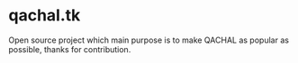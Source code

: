 # qachal.tk
Open source project which main purpose is to make QACHAL as popular as possible, thanks for contribution.
